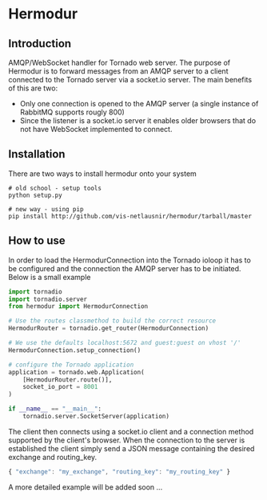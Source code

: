 Hermodur
========

Introduction
------------

AMQP/WebSocket handler for Tornado web server. The purpose of Hermodur is to forward messages from an AMQP server to a client connected to the Tornado server via a socket.io server. The main benefits of this are two:

* Only one connection is opened to the AMQP server (a single instance of RabbitMQ supports rougly 800)
* Since the listener is a socket.io server it enables older browsers that do not have WebSocket implemented to connect.

Installation
------------
There are two ways to install hermodur onto your system

```
# old school - setup tools
python setup.py

# new way - using pip
pip install http://github.com/vis-netlausnir/hermodur/tarball/master
```

How to use
----------
In order to load the HermodurConnection into the Tornado ioloop it has to be configured and the connection the AMQP server has to be initiated. Below is a small example

```python
import tornadio
import tornadio.server
from hermodur import HermodurConnection

# Use the routes classmethod to build the correct resource
HermodurRouter = tornadio.get_router(HermodurConnection)

# We use the defaults localhost:5672 and guest:guest on vhost '/'
HermodurConnection.setup_connection()

# configure the Tornado application
application = tornado.web.Application(
    [HermodurRouter.route()],
    socket_io_port = 8001
)

if __name__ == "__main__":
    tornadio.server.SocketServer(application)
```

The client then connects using a socket.io client and a connection method
supported by the client's browser. When the connection to the server is
established the client simply send a JSON message containing the desired
exchange and routing_key.

```javascript
{ "exchange": "my_exchange", "routing_key": "my_routing_key" }
```

A more detailed example will be added soon ...
